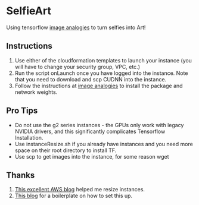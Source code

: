 SelfieArt
=========

Using tensorflow [image analogies](https://github.com/awentzonline/image-analogies) to turn selfies into Art!

Instructions
--------

1. Use either of the cloudformation templates to launch your instance (you will have to change your security group, VPC, etc.)
2. Run the script onLaunch once you have logged into the instance. Note that you need to download and scp CUDNN into the instance.
3. Follow the instructions at [image analogies](https://github.com/awentzonline/image-analogies) to install the package and network weights.

Pro Tips
--------

* Do not use the g2 series instances - the GPUs only work with legacy NVIDIA drivers, and this significantly complicates Tensorflow Installation.
* Use instanceResize.sh if you already have instances and you need more space on their root directory to install TF.
* Use scp to get images into the instance, for some reason wget

Thanks
------

1. [This excellent AWS blog](https://alestic.com/2010/02/ec2-resize-running-ebs-root/) helped me resize instances.
2. [This blog](http://expressionflow.com/2016/10/09/installing-tensorflow-on-an-aws-ec2-p2-gpu-instance/) for a boilerplate on how to set this up.
 